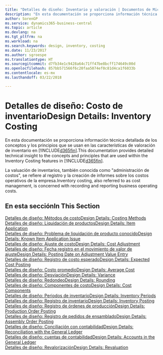 ```yaml
---
title: "Detalles de diseño: Inventario y valoración | Documentos de Microsoft"
description: "En esta documentación se proporciona información técnica detallada de los conceptos y los principios que se usan en las características de valoración de inventario en Business Central."
author: SorenGP
ms.service: dynamics365-business-central
ms.topic: article
ms.devlang: na
ms.tgt_pltfrm: na
ms.workload: na
ms.search.keywords: design, inventory, costing
ms.date: 11/23/2017
ms.author: sgroespe
ms.translationtype: HT
ms.sourcegitcommit: d7fb34e1c9428a64c71ff47be8bcff174649c00d
ms.openlocfilehash: 857bb571566f6c20faa5074ef0c81d4ca1f6033b
ms.contentlocale: es-mx
ms.lasthandoff: 03/22/2018

---
```

# <a name="design-details-inventory-costing"></a><span data-ttu-id="06d08-103">Detalles de diseño: Costo de inventario</span><span class="sxs-lookup"><span data-stu-id="06d08-103">Design Details: Inventory Costing</span></span>
<span data-ttu-id="06d08-104">En esta documentación se proporciona información técnica detallada de los conceptos y los principios que se usan en las características de valoración de inventario en [!INCLUDE[d365fin](includes/d365fin_md.md)].</span><span class="sxs-lookup"><span data-stu-id="06d08-104">This documentation provides detailed technical insight to the concepts and principles that are used within the Inventory Costing features in [!INCLUDE[d365fin](includes/d365fin_md.md)].</span></span>  

<span data-ttu-id="06d08-105">La valuación de inventarios, también conocida como "administración de costos", se refiere al registro y la creación de informes sobre los costos operativos de la empresa.</span><span class="sxs-lookup"><span data-stu-id="06d08-105">Inventory costing, also referred to as cost management, is concerned with recording and reporting business operating costs.</span></span>  

## <a name="in-this-section"></a><span data-ttu-id="06d08-106">En esta sección</span><span class="sxs-lookup"><span data-stu-id="06d08-106">In This Section</span></span>  
[<span data-ttu-id="06d08-107">Detalles de diseño: Métodos de costo</span><span class="sxs-lookup"><span data-stu-id="06d08-107">Design Details: Costing Methods</span></span>](design-details-costing-methods.md)  
[<span data-ttu-id="06d08-108">Detalles de diseño: Liquidación de productos</span><span class="sxs-lookup"><span data-stu-id="06d08-108">Design Details: Item Application</span></span>](design-details-item-application.md)  
[<span data-ttu-id="06d08-109">Detalles de diseño: Problema de liquidación de producto conocido</span><span class="sxs-lookup"><span data-stu-id="06d08-109">Design Details: Known Item Application Issue</span></span>](design-details-inventory-zero-level-open-item-ledger-entries.md)  
[<span data-ttu-id="06d08-110">Detalles de diseño: Ajuste de costo</span><span class="sxs-lookup"><span data-stu-id="06d08-110">Design Details: Cost Adjustment</span></span>](design-details-cost-adjustment.md)  
[<span data-ttu-id="06d08-111">Detalles de diseño: Fecha registro en el movimiento de valor de ajuste</span><span class="sxs-lookup"><span data-stu-id="06d08-111">Design Details: Posting Date on Adjustment Value Entry</span></span>](design-details-inventory-adjustment-value-entry-posting-date.md)  
[<span data-ttu-id="06d08-112">Detalles de diseño: Registro de costo esperado</span><span class="sxs-lookup"><span data-stu-id="06d08-112">Design Details: Expected Cost Posting</span></span>](design-details-expected-cost-posting.md)  
[<span data-ttu-id="06d08-113">Detalles de diseño: Costo promedio</span><span class="sxs-lookup"><span data-stu-id="06d08-113">Design Details: Average Cost</span></span>](design-details-average-cost.md)  
[<span data-ttu-id="06d08-114">Detalles de diseño: Desviación</span><span class="sxs-lookup"><span data-stu-id="06d08-114">Design Details: Variance</span></span>](design-details-variance.md)  
[<span data-ttu-id="06d08-115">Detalles de diseño: Redondeo</span><span class="sxs-lookup"><span data-stu-id="06d08-115">Design Details: Rounding</span></span>](design-details-rounding.md)  
[<span data-ttu-id="06d08-116">Detalles de diseño: Componentes de costo</span><span class="sxs-lookup"><span data-stu-id="06d08-116">Design Details: Cost Components</span></span>](design-details-cost-components.md)  
[<span data-ttu-id="06d08-117">Detalles de diseño: Periodos de inventario</span><span class="sxs-lookup"><span data-stu-id="06d08-117">Design Details: Inventory Periods</span></span>](design-details-inventory-periods.md)  
[<span data-ttu-id="06d08-118">Detalles de diseño: Registro de inventario</span><span class="sxs-lookup"><span data-stu-id="06d08-118">Design Details: Inventory Posting</span></span>](design-details-inventory-posting.md)  
[<span data-ttu-id="06d08-119">Detalles de diseño: Registro de órdenes de producción</span><span class="sxs-lookup"><span data-stu-id="06d08-119">Design Details: Production Order Posting</span></span>](design-details-production-order-posting.md)  
[<span data-ttu-id="06d08-120">Detalles de diseño: Registro de pedidos de ensamblado</span><span class="sxs-lookup"><span data-stu-id="06d08-120">Design Details: Assembly Order Posting</span></span>](design-details-assembly-order-posting.md)  
[<span data-ttu-id="06d08-121">Detalles de diseño: Conciliación con contabilidad</span><span class="sxs-lookup"><span data-stu-id="06d08-121">Design Details: Reconciliation with the General Ledger</span></span>](design-details-reconciliation-with-the-general-ledger.md)  
[<span data-ttu-id="06d08-122">Detalles de diseño: cuentas de contabilidad</span><span class="sxs-lookup"><span data-stu-id="06d08-122">Design Details: Accounts in the General Ledger</span></span>](design-details-accounts-in-the-general-ledger.md)  
[<span data-ttu-id="06d08-123">Detalles de diseño: Revalorización</span><span class="sxs-lookup"><span data-stu-id="06d08-123">Design Details: Revaluation</span></span>](design-details-revaluation.md)

